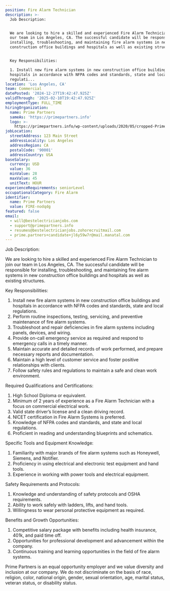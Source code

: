 ```yaml
---
position: Fire Alarm Technician
description: >-
  Job Description:


  We are looking to hire a skilled and experienced Fire Alarm Technician to join
  our team in Los Angeles, CA. The successful candidate will be responsible for
  installing, troubleshooting, and maintaining fire alarm systems in new
  construction office buildings and hospitals as well as existing structures. 


  Key Responsibilities:

  1. Install new fire alarm systems in new construction office buildings and
  hospitals in accordance with NFPA codes and standards, state and local
  regulati...
location: 'Los Angeles, CA'
team: Commercial
datePosted: '2024-12-27T19:42:47.925Z'
validThrough: '2025-02-10T19:42:47.925Z'
employmentType: FULL_TIME
hiringOrganization:
  name: Prime Partners
  sameAs: 'https://primepartners.info'
  logo: >-
    https://primepartners.info/wp-content/uploads/2020/05/cropped-Prime-Partners-Logo-NO-BG-1-1.png
jobLocation:
  streetAddress: 123 Main Street
  addressLocality: Los Angeles
  addressRegion: CA
  postalCode: '90001'
  addressCountry: USA
baseSalary:
  currency: USD
  value: 36
  minValue: 28
  maxValue: 45
  unitText: HOUR
experienceRequirements: seniorLevel
occupationalCategory: Fire Alarm
identifier:
  name: Prime Partners
  value: FIRE-nodqdg
featured: false
email:
  - will@bestelectricianjobs.com
  - support@primepartners.info
  - resumes@bestelectricianjobs.zohorecruitmail.com
  - prime.partners+candidate+jl6y59w7r@mail.manatal.com
---
```




Job Description:

We are looking to hire a skilled and experienced Fire Alarm Technician to join our team in Los Angeles, CA. The successful candidate will be responsible for installing, troubleshooting, and maintaining fire alarm systems in new construction office buildings and hospitals as well as existing structures. 

Key Responsibilities:
1. Install new fire alarm systems in new construction office buildings and hospitals in accordance with NFPA codes and standards, state and local regulations.
2. Perform routine inspections, testing, servicing, and preventive maintenance of fire alarm systems.
3. Troubleshoot and repair deficiencies in fire alarm systems including panels, devices, and wiring.
4. Provide on-call emergency service as required and respond to emergency calls in a timely manner.
5. Maintain accurate and detailed records of work performed, and prepare necessary reports and documentation.
6. Maintain a high level of customer service and foster positive relationships with clients.
7. Follow safety rules and regulations to maintain a safe and clean work environment.

Required Qualifications and Certifications:
1. High School Diploma or equivalent.
2. Minimum of 2 years of experience as a Fire Alarm Technician with a focus on commercial electrical work.
3. Valid state driver’s license and a clean driving record.
4. NICET certification in Fire Alarm Systems is preferred.
5. Knowledge of NFPA codes and standards, and state and local regulations.
6. Proficient in reading and understanding blueprints and schematics.

Specific Tools and Equipment Knowledge:
1. Familiarity with major brands of fire alarm systems such as Honeywell, Siemens, and Notifier.
2. Proficiency in using electrical and electronic test equipment and hand tools.
3. Experience in working with power tools and electrical equipment.

Safety Requirements and Protocols:
1. Knowledge and understanding of safety protocols and OSHA requirements.
2. Ability to work safely with ladders, lifts, and hand tools.
3. Willingness to wear personal protective equipment as required.

Benefits and Growth Opportunities:
1. Competitive salary package with benefits including health insurance, 401k, and paid time off.
2. Opportunities for professional development and advancement within the company.
3. Continuous training and learning opportunities in the field of fire alarm systems.

Prime Partners is an equal opportunity employer and we value diversity and inclusion at our company. We do not discriminate on the basis of race, religion, color, national origin, gender, sexual orientation, age, marital status, veteran status, or disability status.
